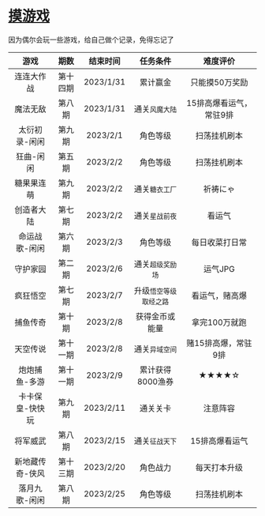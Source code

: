 # [摸游戏](https://github.com/noteMay/blog/issues/10)

因为偶尔会玩一些游戏，给自己做个记录，免得忘记了

|游戏|期数|结束时间|任务条件|难度评价|
|:---:|:---:|:---:|:---:|:---:|
|连连大作战 | 第十四期 | 2023/1/31 | 累计赢金 | 只能摸50万奖励|
|魔法无敌 | 第八期 | 2023/1/31 | 通关`风魔大陆` | 15排高爆看运气，常驻9排|
|太衍初录-闲闲 | 第九期 | 2023/2/1 | 角色等级 | 扫荡挂机刷本|
|狂曲-闲闲 | 第五期 | 2023/2/2 | 角色等级 | 扫荡挂机刷本|
|糖果果连萌 | 第九期 | 2023/2/2 | 通关`糖衣工厂` | 祈祷にゃ|
|创造者大陆 | 第七期 | 2023/2/2 | 通关`星战前夜` | 看运气|
|命运战歌-闲闲 | 第六期 | 2023/2/3 | 角色等级 | 每日收菜打日常|
|守护家园 | 第二期 | 2023/2/6 | 通关`超级奖励场` | 运气JPG|
|疯狂悟空 | 第七期 | 2023/2/7 | 升级`悟空等级取经之路` | 看运气，赌高爆|
|捕鱼传奇 | 第十期 | 2023/2/8 | 获得金币或能量 | 拿完100万就跑|
|天空传说 | 第十一期 | 2023/2/8 | 通关`异域空间` | 赌15排高爆，常驻9排|
|炮炮捕鱼-多游 | 第十一期 | 2023/2/9 | 累计获得8000渔券 | ★★★★☆|
|卡卡保皇-快快玩 | 第九期 | 2023/2/11 | 通关关卡 | 注意阵容|
|将军威武 | 第八期 | 2023/2/15 | 通关`征战天下` | 15排高爆看运气|
|新地藏传奇-侠风 | 第十三期 | 2023/2/20 | 角色战力 | 每天打本升级|
|落月九歌-闲闲 | 第八期 | 2023/2/25 | 角色等级 | 扫荡挂机刷本|